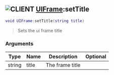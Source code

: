 ## ![](images/client.png "CLIENT") [UIFrame](ui_frame):setTitle

```lua
void UIFrame:setTitle(string title)
```

> Sets the ui frame title

### Arguments

| Type   | Name  | Description     | Optional |
| ------ | ----- | --------------- | -------: |
| string | title | The frame title |          |
